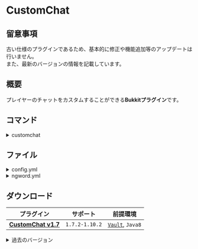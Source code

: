 CustomChat
==========

## 留意事項
古い仕様のプラグインであるため、基本的に修正や機能追加等のアップデートは行いません。  
また、最新のバージョンの情報を記載しています。

概要
-----------
プレイヤーのチャットをカスタムすることができる**Bukkitプラグイン**です。  

コマンド
-----------
<details>
<summary>customchat</summary>

| 名称 | 短縮 |
|:---|:---|
| customchat |  |

| 引数 | 権限 | 初期 | 説明 |
|:---|:---|:---|:---|
| reload | customchat.command.reload | OP | ファイルの再読み込みを行います。 |
| japanize &lt;on / off&gt; | customchat.command.japanize | OP | チャットの日本語化を設定します。 |
</details>

ファイル
-----------
<details>
<summary>config.yml</summary>

**現在`UpdateChecker`は動作しません。**
```yaml
# CustomChat v1.7 Config
# CompliantVersion 1.7.2～1.10
# ColorCodeList http://ess.khhq.net/mc/

## === 自動アップデートの設定 === ##
# [true で有効 | false で無効]
# 初期: true
# このプラグインが最新バージョンかチェックします。
# メッセージはOPにしか表示されません。
UpdateChecker: true
AutoDownload: true

## === カラーコードの設定 === ##
# [true で有効 | false で無効]
# 初期: true
# チャットに使用するカラーコードの設定です。
ChatColorCode:
  Enable: true
  ColorCode: '&'

## === 日本語化の設定 === ##
#DefaultJapanizeの設定
# [true で有効 | false で無効]
# 初期: true
# プレイヤーのデフォルト設定で日本語化を有効にするか。
# ログイン時に日本語化設定が無い場合にデフォルト設定が適用されます。
#JapanizeTypeの設定
# kana でローマ字変換
# kanzi でローマ字変換⇒漢字変換
#JapanizeFormatの設定
# & でカラーコードを使用できます。
# %japanize で日本語化チャットを取得できます。
DefaultJapanize: true
JapanizeType: kana
JapanizeFormat: '&7(%japanize)&r'

## === NGワードの設定 === ##
# [true で有効 | false で無効]
# 初期: true
#MessageTypeの設定
# broadcast サーバー全体にメッセージを送信します。
# send NGワードに引っかかったプレイヤーにメッセージを送信します。
#NGMessageの設定
# & でカラーコードを使用できます。
# %prefix でPrefixを取得します。
# %suffix でSuffixを取得します。
# %player でプレイヤーを取得します。
# %world でワールドを取得します。
# %message でプレイヤーのチャットを取得します。
NGword:
  Enable: true
  MessageType: send
  NGMessage: '&cNGワードが含まれています'

## === チャットグループの設定 === ##
#----------- 設定 -------------
# <グループ名>: <チャット>
#-----------------------------
# & でカラーコードを使用できます。
# %time で現在の時刻を取得します。
# %prefix でPrefixを取得します。
# %suffix でSuffixを取得します。
# %player でプレイヤーを取得します。
# %world でワールドを取得します。
# %message でプレイヤーのチャットを取得します。
# %addjapanize でJapanizeFormatの設定を取得します。
ChatGroups:
  Admin: '&4[Admin]&b%player: &f%message %addjapanize'
  Default: '<%player> %message'

## === プレイヤーの設定 === ##
#----------- 設定 -------------
# 通常プレイヤー:
# NormalPlayer: <チャットグループ>
# #指定したプレイヤー:
# Players:
#   <UUID>:
#     Groups: <チャットグループ>
#-----------------------------
NormalPlayers: Default
Players:
  6a0f004c-682f-4e35-9d89-faa21b4d2c29:
    Group: Admin
```
</details>

<details>
<summary>ngword.yml</summary>

```yaml
#NGワードに引っかからないワードの設定
Exception:
- 'だしね'
#NGワードの設定
NGword:
- 'しね'
```
</details>

ダウンロード
-----------
| プラグイン | サポート | 前提環境 |
|:---:|:---:|:---:|
| [**CustomChat v1.7**](https://github.com/yuttyann/FileArchive/raw/main/CustomChat/jar/1.7/CustomChat%20v1.7.jar) | `1.7.2-1.10.2` | [`Vault`](https://www.spigotmc.org/resources/34315/), `Java8` |

<details>
<summary>過去のバージョン</summary>

| プラグイン | サポート | 前提環境 |
|:---:|:---:|:---:|
| [CustomChat v1.6](https://github.com/yuttyann/FileArchive/raw/main/CustomChat/jar/1.6/CustomChat%20v1.6.jar) | `1.7.2-1.10.2` | [`Vault`](https://www.spigotmc.org/resources/34315/), `Java8` |
| [CustomChat v1.5](https://github.com/yuttyann/FileArchive/raw/main/CustomChat/jar/1.5/CustomChat%20v1.5.jar) | `1.7.2-1.10.2` | [`Vault`](https://www.spigotmc.org/resources/34315/), `Java8` |
| [CustomChat v1.4](https://github.com/yuttyann/FileArchive/raw/main/CustomChat/jar/1.4/CustomChat%20v1.4.jar) | `1.7.2-1.10.2` | [`Vault`](https://www.spigotmc.org/resources/34315/), `Java8` |
| [CustomChat v1.3](https://github.com/yuttyann/FileArchive/raw/main/CustomChat/jar/1.3/CustomChat%20v1.3.jar) | `1.7.2-1.10.2` | [`Vault`](https://www.spigotmc.org/resources/34315/), `Java8` |
| [CustomChat v1.2](https://github.com/yuttyann/FileArchive/raw/main/CustomChat/jar/1.2/CustomChat%20v1.2.jar) | `1.7.2-1.10.2` | [`Vault`](https://www.spigotmc.org/resources/34315/), `Java8` |
| [CustomChat v1.1](https://github.com/yuttyann/FileArchive/raw/main/CustomChat/jar/1.1/CustomChat%20v1.1.jar) | `1.7.2-1.8.9` | [`Vault`](https://www.spigotmc.org/resources/34315/), `Java8` |
| ~~CustomChat v1.0~~ | `1.7.2-1.8.9` | [`Vault`](https://www.spigotmc.org/resources/34315/), `Java8` |
</details>